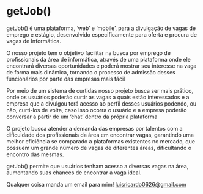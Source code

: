 # getJob()

getJob() é uma plataforma, ‘web’ e ‘mobile’, para a divulgação de vagas de emprego e estágio, desenvolvido especificamente para oferta e procura de vagas de Informática.

O nosso projeto tem o objetivo facilitar na busca por emprego de profissionais da área de informática, através de uma plataforma onde ele encontrará diversas oportunidades e poderá mostrar seu interesse na vaga de forma mais dinâmica, tornando o processo de admissão desses funcionários por parte das empresas mais fácil

Por meio de um sistema de curtidas nosso projeto busca ser mais prático, onde os usuários poderão curtir as vagas a quais estão interessados e a empresa que a divulgou terá acesso ao perfil desses usuários podendo, ou não, curti-los de volta, caso isso ocorra o usuário e a empresa poderão conversar a partir de um ‘chat’ dentro da própria plataforma

O projeto busca atender a demanda das empresas por talentos com a dificuldade dos profissionais da área em encontrar vagas, garantindo uma melhor eficiência se comparado a plataformas existentes no mercado, que possuem um grande número de vagas de diferentes áreas, dificultando o encontro das mesmas.

getJob() permite que usuários tenham acesso a diversas vagas na área, aumentando suas chances de encontrar a vaga ideal.

Qualquer coisa manda um email para mim! luisricardo0626@gmail.com
